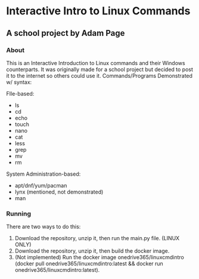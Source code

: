 # Interactive Intro to Linux Commands #
## A school project by Adam Page #
### About ###
This is an Interactive Introduction to Linux commands and their Windows counterparts. 
It was originally made for a school project but decided to post it to the internet so others could use it.
Commands/Programs Demonstrated w/ syntax:

FIle-based:
- ls
- cd
- echo
- touch
- nano
- cat
- less
- grep
- mv
- rm

System Administration-based:
- apt/dnf/yum/pacman
- lynx (mentioned, not demonstrated)
- man

### Running ###
There are two ways to do this:
1. Download the repository, unzip it, then run the main.py file. (LINUX ONLY)
3. Download the repository, unzip it, then build the docker image.
4. (Not implemented) Run the docker image onedrive365/linuxcmdintro (docker pull onedrive365/linuxcmdintro:latest && docker run onedrive365/linuxcmdintro:latest).
